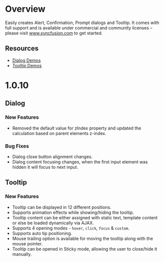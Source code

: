# Overview

Easily creates Alert, Confirmation, Prompt dialogs and Tooltip. It comes with full support and is available under commercial and community licenses – please visit www.syncfusion.com to get started.

## Resources

* [Dialog Demos](http://ej2.syncfusion.com/demos/#/dialog/basic.html)
* [Tooltip Demos](http://ej2.syncfusion.com/demos/#/tooltip/default.html)

# 1.0.10
## Dialog
### New Features
-   Removed the default value for zIndex property and updated the calculation based on parent elements z-index.

### Bug Fixes
-   Dialog close button alignment changes.
-   Dialog content focusing changes, when the first input element was hidden it will focus to next input.

## Tooltip
### New Features
-   Tooltip can be displayed in 12 different positions.
-   Supports animation effects while showing/hiding the tooltip.
-   Tooltip content can be either assigned with static text, template content or else be loaded dynamically via AJAX.
-   Supports 4 opening modes - `hover`, `click`, `focus` & `custom`.
-   Supports auto tip positioning.
-   Mouse trailing option is available for moving the tooltip along with the mouse pointer.
-   Tooltip can be opened in Sticky mode, allowing the user to close/hide it manually.